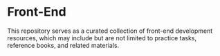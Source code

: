 # Front-End
This repository serves as a curated collection of front-end development resources, which may include but are not limited to practice tasks, reference books, and related materials.
